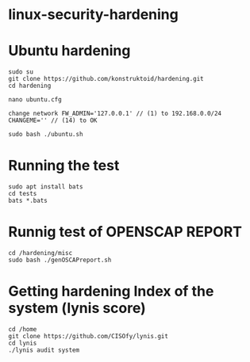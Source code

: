 # linux-security-hardening

# Ubuntu hardening
```
sudo su
git clone https://github.com/konstruktoid/hardening.git
cd hardening
```
```
nano ubuntu.cfg

change network FW_ADMIN='127.0.0.1' // (1) to 192.168.0.0/24 
CHANGEME='' // (14) to OK
```
```
sudo bash ./ubuntu.sh
```
# Running the test 
```
sudo apt install bats
cd tests
bats *.bats
```
# Runnig test of OPENSCAP REPORT
```
cd /hardening/misc
sudo bash ./genOSCAPreport.sh
```
# Getting hardening Index of the system (lynis score)
```
cd /home
git clone https://github.com/CISOfy/lynis.git
cd lynis
./lynis audit system
```
